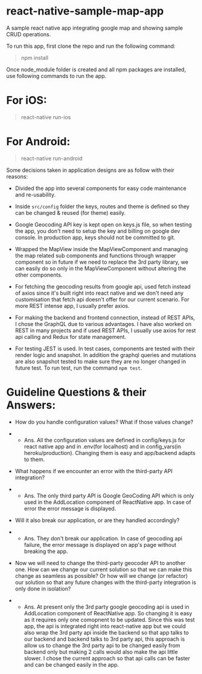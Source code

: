 # react-native-sample-map-app

A sample react native app integrating google map and showing sample CRUD operations.

To run this app, first clone the repo and run the following command:

> npm install

Once node_module folder is created and all npm packages are installed, use following commands to run the app.

# For iOS:

> react-native run-ios

# For Android:

> react-native run-android

Some decisions taken in application designs are as follow with their reasons:

- Divided the app into several components for easy code maintenance and re-usability.

- Inside `src/config` folder the keys, routes and theme is defined so they can be changed & reused (for theme) easily.

- Google Geocoding API key is kept open on keys.js file, so when testing the app, you don't need to setup the key and billing on google dev console. In production app, keys should not be committed to git.

- Wrapped the MapView inside the MapViewComponent and managing the map related sub components and functions through wrapper component so in future if we need to replace the 3rd party library, we can easily do so only in the MapViewComponent without altering the other components.

- For fetching the geocoding results from google api, used fetch instead of axios since it's built right into react native and we don't need any customisation that fetch api doesn't offer for our current scenario. For more REST intense app, I usually prefer axios.

- For making the backend and frontend connection, instead of REST APIs, I chose the GraphQL due to various advantages. I have also worked on REST in many projects and if used REST APIs, I usually use axios for rest api calling and Redux for state management.

- For testing JEST is used. In test cases, components are tested with their render logic and snapshot. In addition the graphql queries and mutations are also snapshot tested to make sure they are no longer changed in future test. To run test, run the command `npm test`.

# Guideline Questions & their Answers:

- How do you handle configuration values? What if those values change?
- - Ans. All the configuration values are defined in config/keys.js for react native app and in .env(for localhost) and in config_vars(in heroku/production). Changing them is easy and app/backend adapts to them.

- What happens if we encounter an error with the third-party API integration?
- - Ans. The only third party API is Google GeoCoding API which is only used in the AddLocation component of ReactNative app. In case of error the error message is displayed.

- Will it also break our application, or are they handled accordingly?
- - Ans. They don't break our application. In case of geocoding api failure, the error message is displayed on app's page without breaking the app.

- Now we will need to change the third-party geocoder API to another one. How can we change our current solution so that we can make this change as seamless as possible? Or how will we change (or refactor) our solution so that any future changes with the third-party integration is only done in isolation?
 - - Ans. At present only the 3rd party google geocoding api is used in AddLocation component of ReactNative app. So changing it is easy as it requires only one comopnent to be updated. Since this was test app, the api is integrated right into react-native app but we could also wrap the 3rd party api inside the backend so that app talks to our backend and backend talks to 3rd party api, this approach is allow us to change the 3rd party api to be changed easily from backend only but making 2 calls would also make the api little slower. I chose the current approach so that api calls can be faster and can be changed easily in the app.
